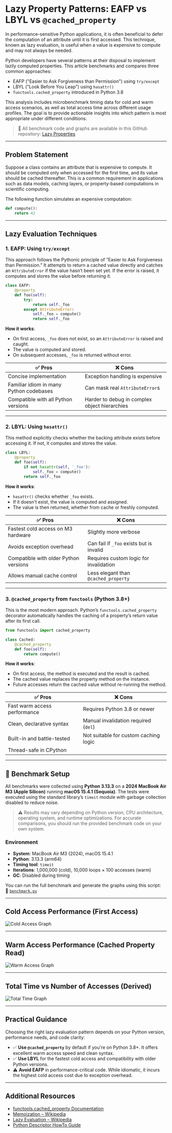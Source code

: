 # Lazy Property Patterns: EAFP vs LBYL vs `@cached_property`

In performance-sensitive Python applications, it is often beneficial to defer the computation of an attribute until it is first accessed. This technique, known as lazy evaluation, is useful when a value is expensive to compute and may not always be needed.

Python developers have several patterns at their disposal to implement lazily computed properties. This article benchmarks and compares three common approaches:

- EAFP ("Easier to Ask Forgiveness than Permission") using `try/except`
- LBYL ("Look Before You Leap") using `hasattr()`
- `functools.cached_property` introduced in Python 3.8

This analysis includes microbenchmark timing data for cold and warm access scenarios, as well as total access time across different usage profiles. The goal is to provide actionable insights into which pattern is most appropriate under different conditions.

> 📂 All benchmark code and graphs are available in this GitHub repository: [Lazy Properties][repo]

---

## Problem Statement

Suppose a class contains an attribute that is expensive to compute. It should be computed only when accessed for the first time, and its value should be cached thereafter. This is a common requirement in applications such as data models, caching layers, or property-based computations in scientific computing.

The following function simulates an expensive computation:

```python
def compute():
    return 42
```

---

## Lazy Evaluation Techniques

### 1. EAFP: Using `try/except`

This approach follows the Pythonic principle of “Easier to Ask Forgiveness than Permission.” It attempts to return a cached value directly and catches an `AttributeError` if the value hasn’t been set yet. If the error is raised, it computes and stores the value before returning it.

```python
class EAFP:
    @property
    def foo(self):
        try:
            return self._foo
        except AttributeError:
            self._foo = compute()
            return self._foo
```

**How it works**:

- On first access, `_foo` does not exist, so an `AttributeError` is raised and caught.
- The value is computed and stored.
- On subsequent accesses, `_foo` is returned without error.

| ✅ **Pros**                             | ❌ **Cons**                                   |
|----------------------------------------|-----------------------------------------------|
| Concise implementation                 | Exception handling is expensive               |
| Familiar idiom in many Python codebases| Can mask real `AttributeError`s              |
| Compatible with all Python versions    | Harder to debug in complex object hierarchies |

---

### 2. LBYL: Using `hasattr()`

This method explicitly checks whether the backing attribute exists before accessing it. If not, it computes and stores the value.

```python
class LBYL:
    @property
    def foo(self):
        if not hasattr(self, '_foo'):
            self._foo = compute()
        return self._foo
```

**How it works**:

- `hasattr()` checks whether `_foo` exists.
- If it doesn't exist, the value is computed and assigned.
- The value is then returned, whether from cache or freshly computed.

| ✅ **Pros**                          | ❌ **Cons**                                   |
|--------------------------------------|-----------------------------------------------|
| Fastest cold access on M3 hardware   | Slightly more verbose                         |
| Avoids exception overhead            | Can fail if `_foo` exists but is invalid      |
| Compatible with older Python versions| Requires custom logic for invalidation        |
| Allows manual cache control          | Less elegant than `@cached_property`          |

---

### 3. `@cached_property` from `functools` (Python 3.8+)

This is the most modern approach. Python’s `functools.cached_property` decorator automatically handles the caching of a property’s return value after its first call.

```python
from functools import cached_property

class Cached:
    @cached_property
    def foo(self):
        return compute()
```

**How it works**:

- On first access, the method is executed and the result is cached.
- The cached value replaces the property method on the instance.
- Future accesses return the cached value without re-running the method.

| ✅ **Pros**                      | ❌ **Cons**                                   |
|----------------------------------|-----------------------------------------------|
| Fast warm access performance     | Requires Python 3.8 or newer                  |
| Clean, declarative syntax        | Manual invalidation required (`del`)          |
| Built-in and battle-tested       | Not suitable for custom caching logic         |
| Thread-safe in CPython           |                                               |

---

## 🧪 Benchmark Setup

All benchmarks were collected using **Python 3.13.3** on a **2024 MacBook Air M3 (Apple Silicon)** running **macOS 15.4.1 (Sequoia)**. The tests were executed using the standard library’s `timeit` module with garbage collection disabled to reduce noise.

> ⚠️ Results may vary depending on Python version, CPU architecture, operating system, and runtime optimizations. For accurate comparisons, you should run the provided benchmark code on your own system.

### Environment

- **System**: MacBook Air M3 (2024), macOS 15.4.1
- **Python**: 3.13.3 (arm64)
- **Timing tool**: `timeit`
- **Iterations**: 1,000,000 (cold), 10,000 loops × 100 accesses (warm)
- **GC**: Disabled during timing

You can run the full benchmark and generate the graphs using this script:  
📄 [`benchmark.py`][script]

---

## Cold Access Performance (First Access)

![Cold Access Graph][cold]

---

## Warm Access Performance (Cached Property Read)

![Warm Access Graph][warm]

---

## Total Time vs Number of Accesses (Derived)

![Total Time Graph][total]

---

## Practical Guidance

Choosing the right lazy evaluation pattern depends on your Python version, performance needs, and code clarity:

- ✅ **Use `@cached_property`** by default if you're on Python 3.8+. It offers excellent warm access speed and clean syntax.
- ✅ **Use LBYL** for the fastest cold access and compatibility with older Python versions.
- ⚠️ **Avoid EAFP** in performance-critical code. While idiomatic, it incurs the highest cold access cost due to exception overhead.

---

## Additional Resources

- [functools.cached_property Documentation](https://docs.python.org/3/library/functools.html#functools.cached_property)
- [Memoization – Wikipedia](https://en.wikipedia.org/wiki/Memoization)
- [Lazy Evaluation – Wikipedia](https://en.wikipedia.org/wiki/Lazy_evaluation)
- [Python Descriptor HowTo Guide](https://docs.python.org/3/howto/descriptor.html)

[repo]: https://github.com/JnyJny/articles/tree/master/python/lazy_properties
[script]: https://github.com/JnyJny/articles/blob/master/python/lazy_properties/benchmark.py
[cold]: https://github.com/JnyJny/articles/blob/master/python/lazy_properties/graphs/cold_access.png
[warm]: https://github.com/JnyJny/articles/blob/master/python/lazy_properties/graphs/warm_access.png
[total]: https://github.com/JnyJny/articles/blob/master/python/lazy_properties/graphs/total_time_vs_accesses.png
